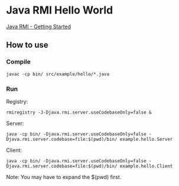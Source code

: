 # Java RMI Hello World

[Java RMI - Getting Started](https://docs.oracle.com/javase/8/docs/technotes/guides/rmi/hello/hello-world.html)

## How to use

### Compile
```
javac -cp bin/ src/example/hello/*.java
```

### Run

Registry:
```
rmiregistry -J-Djava.rmi.server.useCodebaseOnly=false &
```

Server:
```
java -cp bin/ -Djava.rmi.server.useCodebaseOnly=false -Djava.rmi.server.codebase=file:$(pwd)/bin/ example.hello.Server
```

Client:
```
java -cp bin/ -Djava.rmi.server.useCodebaseOnly=false -Djava.rmi.server.codebase=file:$(pwd)/bin/ example.hello.Client
```

Note: You may have to expand the $(pwd) first.